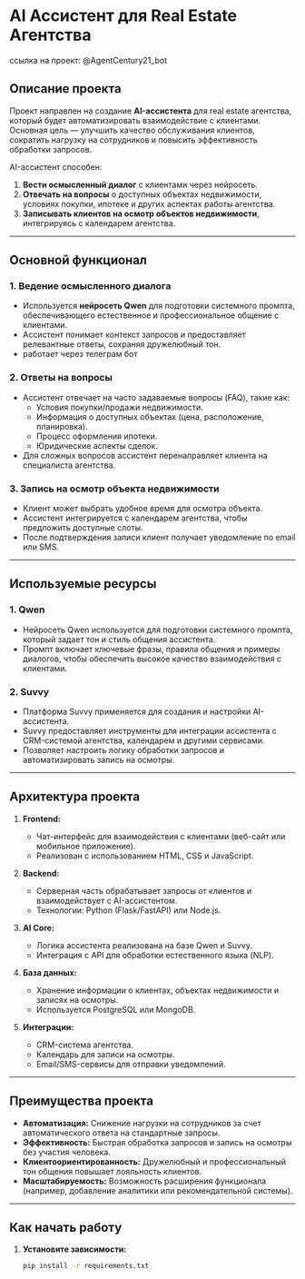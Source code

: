 # AI Ассистент для Real Estate Агентства

ссылка на проект: @AgentCentury21_bot

## Описание проекта

Проект направлен на создание **AI-ассистента** для real estate агентства, который будет автоматизировать взаимодействие с клиентами. Основная цель — улучшить качество обслуживания клиентов, сократить нагрузку на сотрудников и повысить эффективность обработки запросов.

AI-ассистент способен:
1. **Вести осмысленный диалог** с клиентами через нейросеть.
2. **Отвечать на вопросы** о доступных объектах недвижимости, условиях покупки, ипотеке и других аспектах работы агентства.
3. **Записывать клиентов на осмотр объектов недвижимости**, интегрируясь с календарем агентства.

---

## Основной функционал

### 1. Ведение осмысленного диалога
- Используется **нейросеть Qwen** для подготовки системного промпта, обеспечивающего естественное и профессиональное общение с клиентами.
- Ассистент понимает контекст запросов и предоставляет релевантные ответы, сохраняя дружелюбный тон.
- работает через телеграм бот

### 2. Ответы на вопросы
- Ассистент отвечает на часто задаваемые вопросы (FAQ), такие как:
  - Условия покупки/продажи недвижимости.
  - Информация о доступных объектах (цена, расположение, планировка).
  - Процесс оформления ипотеки.
  - Юридические аспекты сделок.
- Для сложных вопросов ассистент перенаправляет клиента на специалиста агентства.

### 3. Запись на осмотр объекта недвижимости
- Клиент может выбрать удобное время для осмотра объекта.
- Ассистент интегрируется с календарем агентства, чтобы предложить доступные слоты.
- После подтверждения записи клиент получает уведомление по email или SMS.

---

## Используемые ресурсы

### 1. **Qwen**
- Нейросеть Qwen используется для подготовки системного промпта, который задает тон и стиль общения ассистента.
- Промпт включает ключевые фразы, правила общения и примеры диалогов, чтобы обеспечить высокое качество взаимодействия с клиентами.

### 2. **Suvvy**
- Платформа Suvvy применяется для создания и настройки AI-ассистента.
- Suvvy предоставляет инструменты для интеграции ассистента с CRM-системой агентства, календарем и другими сервисами.
- Позволяет настроить логику обработки запросов и автоматизировать запись на осмотры.

---

## Архитектура проекта

1. **Frontend:**
   - Чат-интерфейс для взаимодействия с клиентами (веб-сайт или мобильное приложение).
   - Реализован с использованием HTML, CSS и JavaScript.

2. **Backend:**
   - Серверная часть обрабатывает запросы от клиентов и взаимодействует с AI-ассистентом.
   - Технологии: Python (Flask/FastAPI) или Node.js.

3. **AI Core:**
   - Логика ассистента реализована на базе Qwen и Suvvy.
   - Интеграция с API для обработки естественного языка (NLP).

4. **База данных:**
   - Хранение информации о клиентах, объектах недвижимости и записях на осмотры.
   - Используется PostgreSQL или MongoDB.

5. **Интеграции:**
   - CRM-система агентства.
   - Календарь для записи на осмотры.
   - Email/SMS-сервисы для отправки уведомлений.

---

## Преимущества проекта

- **Автоматизация:** Снижение нагрузки на сотрудников за счет автоматического ответа на стандартные запросы.
- **Эффективность:** Быстрая обработка запросов и запись на осмотры без участия человека.
- **Клиентоориентированность:** Дружелюбный и профессиональный тон общения повышает лояльность клиентов.
- **Масштабируемость:** Возможность расширения функционала (например, добавление аналитики или рекомендательной системы).

---

## Как начать работу

1. **Установите зависимости:**
   ```bash
   pip install -r requirements.txt

